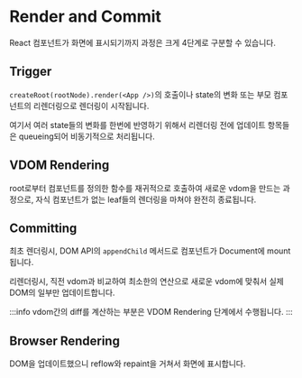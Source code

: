 # Render and Commit

React 컴포넌트가 화면에 표시되기까지 과정은 크게 4단계로 구분할 수 있습니다.

## Trigger

`createRoot(rootNode).render(<App />)`의 호출이나 state의 변화 또는 부모 컴포넌트의 리렌더링으로 렌더링이 시작됩니다.

여기서 여러 state들의 변화를 한번에 반영하기 위해서 리렌더링 전에 업데이트 항목들은 queueing되어 비동기적으로 처리됩니다.

## VDOM Rendering

root로부터 컴포넌트를 정의한 함수를 재귀적으로 호출하여 새로운 vdom을 만드는 과정으로, 자식 컴포넌트가 없는 leaf들의 렌더링을 마쳐야 완전히 종료됩니다.

## Committing

최초 렌더링시, DOM API의 `appendChild` 메서드로 컴포넌트가 Document에 mount됩니다.

리렌더링시, 직전 vdom과 비교하여 최소한의 연산으로 새로운 vdom에 맞춰서 실제 DOM의 일부만 업데이트합니다.

:::info
vdom간의 diff를 계산하는 부분은 VDOM Rendering 단계에서 수행됩니다.
:::

## Browser Rendering

DOM을 업데이트했으니 reflow와 repaint을 거쳐서 화면에 표시합니다.
